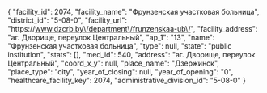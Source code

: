 {
    "facility_id": 2074,
    "facility_name": "Фрунзенская участковая больница",
    "district_id": "5-08-0",
    "facility_url": "https:\/\/www.dzcrb.by\/department\/frunzenskaa-ub\/",
    "facility_address": "аг. Дворище, переулок Центральный",
    "ap_1": "13",
    "name": "Фрунзенская участковая больница",
    "type": null,
    "state": "public institution",
    "stats": [],
    "med_id": 540,
    "address": "аг. Дворище, переулок Центральный",
    "coord_x_y": null,
    "place_name": "Дзержинск",
    "place_type": "city",
    "year_of_closing": null,
    "year_of_opening": "0",
    "healthcare_facility_key": 2074,
    "administrative_division_id": "5-08-0"
}